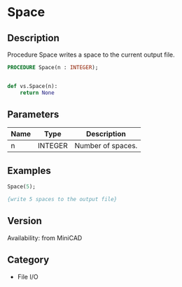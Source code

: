 # Space

## Description
Procedure Space writes a space to the current output file.

```pascal
PROCEDURE Space(n : INTEGER);
```

```python

def vs.Space(n):
    return None
```

## Parameters
|Name|Type|Description|
|---|---|---|
|n|INTEGER|Number of spaces.|

## Examples
```pascal
Space(5);

{write 5 spaces to the output file}
```

## Version
Availability: from MiniCAD
## Category
* File I/O

